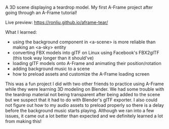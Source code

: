 A 3D scene displaying a teardrop model. My first A-Frame project after going through an A-Frame tutorial!

Live preview: https://ronliu.github.io/aframe-tear/

What I learned:
- using the background component in &lt;a-scene&gt; is more reliable than making an &lt;a-sky&gt; entity
- converting FBX models into glTF on Linux using Facebook's FBX2glTF (this took way longer than it should've)
- loading glTF models onto A-Frame and animating their position/rotation
- adding background music to a scene
- how to preload assets and customize the A-Frame loading screen

This was a fun project I did with two other friends to practice using A-Frame while they were learning 3D modeling on Blender. We had some trouble with the teardrop material not being transparent after being added to the scene but we suspect that it had to do with Blender's glTF exporter. I also could not figure out how to my audio assets to preload properly so there is a delay before the background music starts playing. Although we ran into a few issues, it came out a lot better than expected and we definitely learned a lot from making this!
